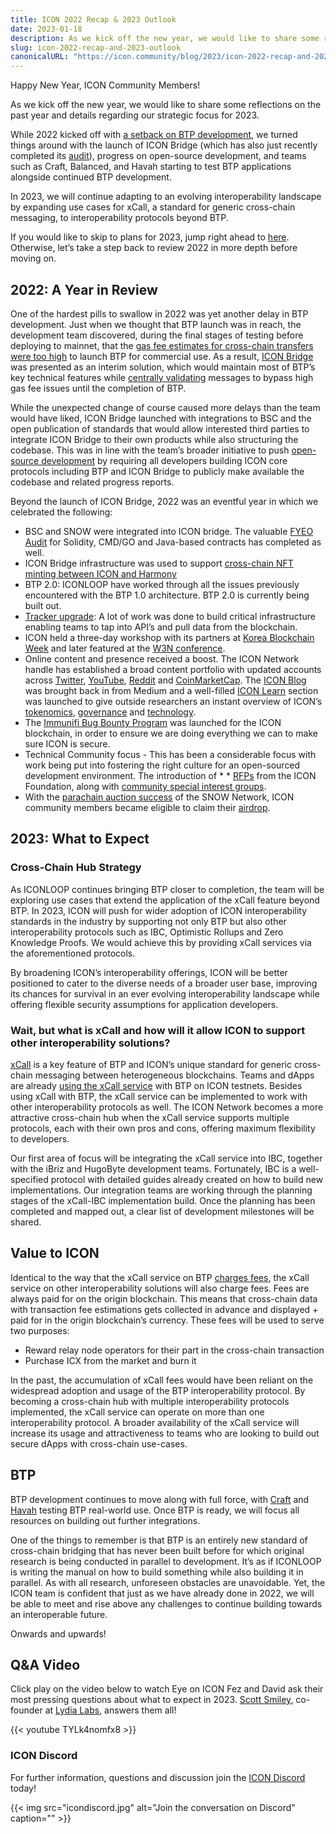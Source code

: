 ```yaml
---
title: ICON 2022 Recap & 2023 Outlook
date: 2023-01-18
description: As we kick off the new year, we would like to share some reflections on the past year and details regarding our strategic focus for 2023.
slug: icon-2022-recap-and-2023-outlook
canonicalURL: "https://icon.community/blog/2023/icon-2022-recap-and-2023-outlook/"
---
```


Happy New Year, ICON Community Members! 

As we kick off the new year, we would like to share some reflections on the past year and details regarding our strategic focus for 2023.

While 2022 kicked off with [a setback on BTP development](https://icon.community/blog/2022/icon-development-roadmap-update-february-2022-a31844765b6/), we turned things around with the launch of ICON Bridge (which has also just recently completed its [audit](https://icon.community/assets/FYEO-security-assessment-of-ICON-Bridge-Blockchain-Transmission-Protocol-BTP.pdf)), progress on open-source development, and teams such as Craft, Balanced, and Havah starting to test BTP applications alongside continued BTP development.

In 2023, we will continue adapting to an evolving interoperability landscape by expanding use cases for xCall, a standard for generic cross-chain messaging, to interoperability protocols beyond BTP.  

If you would like to skip to plans for 2023, jump right ahead to [here](#2023-what-to-expect). Otherwise, let’s take a step back to review 2022 in more depth before moving on.

## 2022: A Year in Review 
One of the hardest pills to swallow in 2022 was yet another delay in BTP development. Just when we thought that BTP launch was in reach, the development team discovered, during the final stages of testing before deploying to mainnet, that the [gas fee estimates for cross-chain transfers were too high](https://icon.community/blog/2022/icon-development-roadmap-update-february-2022-a31844765b6/) to launch BTP for commercial use. As a result, [ICON Bridge](https://icon.community/blog/2022/introducing-icon-bridge-f8d3f2d93bf8/) was presented as an interim solution, which would maintain most of BTP’s key technical features while [centrally validating](https://icon.community/learn/icon-bridge/) messages to bypass high gas fee issues until the completion of BTP.

While the unexpected change of course caused more delays than the team would have liked, ICON Bridge launched with integrations to BSC and the open publication of standards that would allow interested third parties to integrate ICON Bridge to their own products while also structuring the codebase. This was in line with the team’s broader initiative to push [open-source development](https://build.icon.foundation/) by requiring all developers building ICON core protocols including BTP and ICON Bridge to publicly make available the codebase and related progress reports. 

Beyond the launch of ICON Bridge, 2022 was an eventful year in which we celebrated the following:

* BSC and SNOW were integrated into ICON bridge. The valuable [FYEO Audit](https://icon.community/blog/2022/fyeo-x-icon-partnership/) for Solidity, CMD/GO and Java-based contracts has completed as well.
* ICON Bridge infrastructure was used to support [cross-chain NFT minting between ICON and Harmony](https://icon.community/blog/2022/wonderland-to-support-cross-chain-nft-minting-between-icon-and-harmony-with-icon-bridge/)
* BTP 2.0: ICONLOOP have worked through all the issues previously encountered with the BTP 1.0 architecture. BTP 2.0 is currently being built out.
* [Tracker upgrade](https://icon.community/blog/2022/new-year-new-tracker-geometry-labs-rolls-out-updates-for-icon-blockchain-tracker-b616cc2b155e/): A lot of work was done to build critical infrastructure enabling teams to tap into API’s and pull data from the blockchain.
* ICON held a three-day workshop with its partners at [Korea Blockchain Week](https://twitter.com/helloiconworld/status/1564308209195573248?s=20&t=n_9OnD4JTRefHn8mz_m0KQ) and later featured at the [W3N conference](https://twitter.com/web3narva/status/1602597009910910976?s=20&t=n_9OnD4JTRefHn8mz_m0KQ).
* Online content and presence received a boost. The ICON Network handle has established a broad content portfolio with updated accounts across [Twitter](https://twitter.com/helloiconworld), [YouTube](https://www.youtube.com/channel/UCI7Z_1sTKN-kCVgFD2a0GXQ), [Reddit](https://www.reddit.com/r/helloicon/) and [CoinMarketCap](https://coinmarketcap.com/community/profile/ICONNetwork). The [ICON Blog](https://icon.community/blog/) was brought back in from Medium and a well-filled [ICON Learn](https://icon.community/learn/) section was launched to give outside researchers an instant overview of ICON’s [tokenomics](https://icon.community/learn/icon-icx-tokenomics-a6d269c8908/), [governance](https://icon.community/learn/icon-governance/) and [technology](https://icon.community/learn/icon/).
* The [Immunifi Bug Bounty Program](https://icon.community/blog/2022/icon-foundation-partners-with-immunefi-for-bug-bounty-program/) was launched for the ICON blockchain, in order to ensure we are doing everything we can to make sure ICON is secure.
* Technical Community focus - This has been a considerable focus with work being put into fostering the right culture for an open-sourced development environment. The introduction of * * [RFPs](https://build.icon.foundation/grants) from the ICON Foundation, along with [community special interest groups](https://github.com/icon-project/community).
* With the [parachain auction success](https://icenetwork.io/blog/2022/snow-wins-parachain-slot/) of the SNOW Network, ICON community members became eligible to claim their [airdrop](https://icenetwork.io/blog/2022/claim-your-snow-airdrop/).

## 2023: What to Expect

### Cross-Chain Hub Strategy
As ICONLOOP continues bringing BTP closer to completion, the team will be exploring use cases that extend the application of the xCall feature beyond BTP. In 2023, ICON will push for wider adoption of ICON interoperability standards in the industry by supporting not only BTP but also other interoperability protocols such as IBC, Optimistic Rollups and Zero Knowledge Proofs. We would achieve this by providing xCall services via the aforementioned protocols.

By broadening ICON’s interoperability offerings, ICON will be better positioned to cater to the diverse needs of a broader user base, improving its chances for survival in an ever evolving interoperability landscape while offering flexible security assumptions for application developers.

### Wait, but what is xCall and how will it allow ICON to support other interoperability solutions? 
[xCall](https://icon.community/glossary/xcall-service/) is a key feature of BTP and ICON’s unique standard for generic cross-chain messaging between heterogeneous blockchains. Teams and dApps are already [using the xCall service](https://twitter.com/craftdotnetwork/status/1612461610735652867?s=20) with BTP on ICON testnets. Besides using xCall with BTP, the xCall service can be implemented to work with other interoperability protocols as well. The ICON Network becomes a more attractive cross-chain hub when the xCall service supports multiple protocols, each with their own pros and cons, offering maximum flexibility to developers.

Our first area of focus will be integrating the xCall service into IBC, together with the iBriz and HugoByte development teams. Fortunately, IBC is a well-specified protocol with detailed guides already created on how to build new implementations. Our integration teams are working through the planning stages of the xCall-IBC implementation build. Once the planning has been completed and mapped out, a clear list of development milestones will be shared.

## Value to ICON
Identical to the way that the xCall service on BTP [charges fees](https://icon.community/blog/2022/blockchain-transmission-protocol-btp-an-overview/), the xCall service on other interoperability solutions will also charge fees. Fees are always paid for on the origin blockchain. This means that cross-chain data with transaction fee estimations gets collected in advance and displayed + paid for in the origin blockchain’s currency. These fees will be used to serve two purposes:

* Reward relay node operators for their part in the cross-chain transaction
* Purchase ICX from the market and burn it

In the past, the accumulation of xCall fees would have been reliant on the widespread adoption and usage of the BTP interoperability protocol. By becoming a cross-chain hub with multiple interoperability protocols implemented, the xCall service can operate on more than one interoperability protocol. 
A broader availability of the xCall service will increase its usage and attractiveness to teams who are looking to build out secure dApps with cross-chain use-cases.

## BTP
BTP development continues to move along with full force, with [Craft](https://twitter.com/_helloelise/status/1615042603333914652?s=20&t=8EShjErOdC8sTCuxnMbiZg) and [Havah](https://docs.havah.io/havah/guide/faq/technical-questions) testing BTP real-world use. Once BTP is ready, we will focus all resources on building out further integrations. 

One of the things to remember is that BTP is an entirely new standard of cross-chain bridging that has never been built before for which original research is being conducted in parallel to development. It’s as if ICONLOOP is writing the manual on how to build something while also building it in parallel. As with all research, unforeseen obstacles are unavoidable. Yet, the ICON team is confident that just as we have already done in 2022, we will be able to meet and rise above any challenges to continue building towards an interoperable future.  

Onwards and upwards!

## Q&A Video
Click play on the video below to watch Eye on ICON Fez and David ask their most pressing questions about what to expect in 2023. [Scott Smiley](https://www.youtube.com/watch?v=WVuzpD_lSAM), co-founder at [Lydia Labs](https://lydialabs.xyz/), answers them all! 

{{< youtube TYLk4nomfx8 >}}

### ICON Discord
For further information, questions and discussion join the [ICON Discord](https://icon.community/icondiscord) today!

{{< img src="icondiscord.jpg" alt="Join the conversation on Discord" caption="" >}}